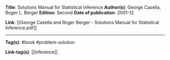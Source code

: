 **Title**: Solutions Manual for Statistical Inference
**Author(s)**: George Casella, Roger L. Berger
**Edition**: Second
**Date of publication**: 2001-12

**Link**: [[George Casella and Roger Berger - Solutions Manual for Statistical Inference.pdf]]


---
**Tag(s)**: #book #problem-solution

**Link-tag(s)**: [[inference]]

